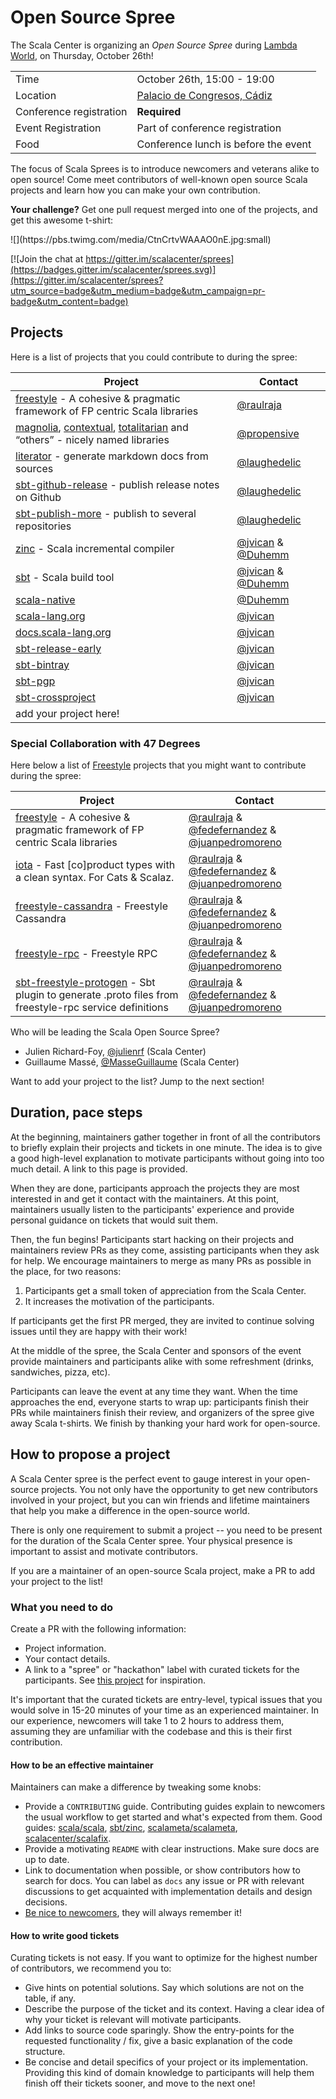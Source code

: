 # Open Source Spree

The Scala Center is organizing an *Open Source Spree* during
[Lambda World], on Thursday, October 26th!

|                         |                                                                    |
| --------                | --------------------                                               |
| Time                    | October 26th, 15:00 - 19:00                                        |
| Location                | [Palacio de Congresos, Cádiz](https://goo.gl/maps/yin5wbQJVxm)     |
| Conference registration | **Required**                                                       |
| Event Registration      | Part of conference registration                                    |
| Food                    | Conference lunch is before the event                               |

The focus of Scala Sprees is to introduce newcomers and veterans alike to open source!
Come meet contributors of well-known open source Scala projects and learn how
you can make your own contribution.

**Your challenge?** Get one pull request merged into one of the projects,
and get this awesome t-shirt:
<p>
![](https://pbs.twimg.com/media/CtnCrtvWAAAO0nE.jpg:small)

[![Join the chat at https://gitter.im/scalacenter/sprees](https://badges.gitter.im/scalacenter/sprees.svg)](https://gitter.im/scalacenter/sprees?utm_source=badge&utm_medium=badge&utm_campaign=pr-badge&utm_content=badge)


## Projects

Here is a list of projects that you could contribute to during the spree:

| Project                                                  | Contact            |
| -------                                                  | -------            |
| [freestyle] - A cohesive & pragmatic framework of FP centric Scala libraries                         | [@raulraja]        |
| [magnolia], [contextual], [totalitarian] and “others” - nicely named libraries | [@propensive] |
| [literator] - generate markdown docs from sources        | [@laughedelic]     |
| [sbt-github-release] - publish release notes on Github   | [@laughedelic]     |
| [sbt-publish-more] - publish to several repositories     | [@laughedelic]     |
| [zinc][zinc] - Scala incremental compiler                           | [@jvican] & [@Duhemm]                 |
| [sbt][sbt] - Scala build tool                                       | [@jvican] & [@Duhemm]                |
| [scala-native][scala-native]                                        | [@Duhemm]           |
| [scala-lang.org][scala-lang]                                        | [@jvican]           |
| [docs.scala-lang.org][docs.scala-lang]                              | [@jvican]           |
| [sbt-release-early][sbt-release-early]                                        | [@jvican]           |
| [sbt-bintray][sbt-bintray]                                        | [@jvican]           |
| [sbt-pgp][sbt-pgp]                                        | [@jvican]           |
| [sbt-crossproject][sbt-crossproject]                                        | [@jvican]           |
| add your project here!                                   |                    |

### Special Collaboration with 47 Degrees

Here below a list of [Freestyle](https://github.com/frees-io/) projects that you might want to contribute during the spree:

| Project                                                  | Contact            |
| -------                                                  | -------            |
| [freestyle] - A cohesive & pragmatic framework of FP centric Scala libraries | [@raulraja] & [@fedefernandez] & [@juanpedromoreno] |
| [iota] - Fast [co]product types with a clean syntax. For Cats & Scalaz. | [@raulraja] & [@fedefernandez] & [@juanpedromoreno] |
| [freestyle-cassandra] - Freestyle Cassandra | [@raulraja] & [@fedefernandez] & [@juanpedromoreno] |
| [freestyle-rpc] - Freestyle RPC | [@raulraja] & [@fedefernandez] & [@juanpedromoreno] |
| [sbt-freestyle-protogen] - Sbt plugin to generate .proto files from freestyle-rpc service definitions | [@raulraja] & [@fedefernandez] & [@juanpedromoreno] |

Who will be leading the Scala Open Source Spree?
- Julien Richard-Foy, [@julienrf] (Scala Center)
- Guillaume Massé, [@MasseGuillaume] (Scala Center)

Want to add your project to the list? Jump to the next section!

[@cvogt]: https://github.com/cvogt
[@fedefernandez]: https://github.com/fedefernandez
[@gabro]: https://github.com/gabro
[@jdegoes]: https://github.com/jdegoes
[@juanpedromoreno]: https://github.com/juanpedromoreno
[@julienrf]: https://github.com/julienrf
[@laughedelic]: https://github.com/laughedelic
[@loicdescotte]: https://github.com/loicdescotte
[@MasseGuillaume]: https://github.com/MasseGuillaume
[@propensive]: https://github.com/propensive
[@raulraja]: https://github.com/raulraja
[@smarter]: https://github.com/smarter
[@Duhemm]: https://github.com/Duhemm
[@jvican]: https://github.com/jvican

[cbt]: https://github.com/cvogt/cbt
[contextual]: https://github.com/propensive/contextual
[coursier]: https://github.com/coursier/coursier
[doodle]: https://github.com/underscoreio/doodle/labels/hackathon
[dotty]: https://github.com/lampefl/dotty
[endpoints]: https://github.com/julienrf/endpoints/labels/low-hanging%20fruit
[freestyle]: https://github.com/frees-io/freestyle/labels/spree
[freestyle-cassandra]: https://github.com/frees-io/freestyle-cassandra/labels/spree
[freestyle-rpc]: https://github.com/frees-io/freestyle-rpc/labels/spree
[hamsters]: https://github.com/scala-hamsters/hamsters
[iota]: https://github.com/frees-io/iota/labels/spree
[magnolia]: https://github.com/propensive/magnolia
[literator]: https://github.com/laughedelic/literator/labels/spree
[sbt-freestyle-protogen]: https://github.com/frees-io/sbt-freestyle-protogen/labels/spree
[sbt-github-release]: https://github.com/ohnosequences/sbt-github-release/labels/spree
[sbt-publish-more]: https://github.com/laughedelic/sbt-publish-more/labels/spree
[scaladex]: https://github.com/scalacenter/scaladex/labels/hackathon
[scalafix]: https://github.com/scalacenter/scalafix
[scalajs-bundler]: https://github.com/scalacenter/scalajs-bundler/issues?q=is%3Aissue+is%3Aopen+label%3A%22low+hanging+fruit%22
[scalaz]: https://github.com/scalaz/scalaz
[scastie]: https://github.com/scalacenter/scastie/labels/hackathon
[totalitarian]: https://github.com/propensive/totalitarian

[sbt-release-early]: https://github.com/scalacenter/sbt-release-early
[sbt-bintray]: https://github.com/sbt/sbt-bintray
[sbt-pgp]: https://github.com/sbt/sbt-pgp
[sbt-crossproject]: https://github.com/scala-native/sbt-crossproject

[docs.scala-lang]: https://github.com/scala/scala.github.com/issues?utf8=✓&q=is%3Aissue%20is%3Aopen%20label%3Aspree%20
[scala]: https://github.com/scalacenter/sprees/issues/16
[scala-lang]: https://github.com/scala/scala-lang/issues?q=is%3Aissue+is%3Aopen+label%3Aspree
[cbt]: https://github.com/cvogt/cbt
[contextual]: https://github.com/propensive/contextual
[xylophone]: https://github.com/propensive/xylophone
[testaceous]: https://github.com/propensive/testaceous
[scalafix]: https://github.com/scalacenter/scalafix/labels/spree
[scalafmt]: https://github.com/scalameta/scalafmt/labels/spree
[scalameta]: https://github.com/scalameta/scalameta/labels/Spree
[zinc]: https://github.com/sbt/zinc/labels/spree
[sbt]: https://github.com/sbt/sbt/labels/spree
[endpoints]: http://julienrf.github.io/endpoints/
[creative-scala]: https://github.com/underscoreio/creative-scala/labels/hackathon
[doodle]: https://github.com/underscoreio/doodle/labels/hackathon
[accord]: https://github.com/wix/accord/labels/spree
[scala-native]: https://github.com/scala-native/scala-native 

[Lambda World]: http://lambda.world/

## Duration, pace steps

At the beginning, maintainers gather together in front of all the contributors
to briefly explain their projects and tickets in one minute. The idea is to give
a good high-level explanation to motivate participants without going into too
much detail. A link to this page is provided.

When they are done, participants approach the projects they are most interested
in and get it contact with the maintainers. At this point, maintainers usually
listen to the participants' experience and provide personal guidance on tickets
that would suit them.

Then, the fun begins! Participants start hacking on their projects and
maintainers review PRs as they come, assisting participants when they ask for
help. We encourage maintainers to merge as many PRs as possible in the place,
for two reasons:

1. Participants get a small token of appreciation from the Scala Center.
2. It increases the motivation of the participants.

If participants get the first PR merged, they are invited to continue solving
issues until they are happy with their work!

At the middle of the spree, the Scala Center and sponsors of the event provide
maintainers and participants alike with some refreshment (drinks, sandwiches,
pizza, etc).

Participants can leave the event at any time they want. When the time approaches
the end, everyone starts to wrap up: participants finish their PRs while
maintainers finish their review, and organizers of the spree give away Scala
t-shirts. We finish by thanking your hard work for open-source.

## How to propose a project

A Scala Center spree is the perfect event to gauge interest in your open-source
projects. You not only have the opportunity to get new contributors involved in
your project, but you can win friends and lifetime maintainers that help you
make a difference in the open-source world.

There is only one requirement to submit a project -- you need to be present for
the duration of the Scala Center spree. Your physical presence is important to
assist and motivate contributors.

If you are a maintainer of an open-source Scala project, make a PR to add your
project to the list!

### What you need to do

Create a PR with the following information:

* Project information.
* Your contact details.
* A link to a "spree" or "hackathon" label with curated tickets for the
  participants. See [this project](https://github.com/sbt/zinc/issues?utf8=✓&q=label:hackathon%20is:issue) for inspiration.

It's important that the curated tickets are entry-level, typical issues that you
would solve in 15-20 minutes of your time as an experienced maintainer. In our
experience, newcomers will take 1 to 2 hours to address them, assuming they are
unfamiliar with the codebase and this is their first contribution.

#### How to be an effective maintainer

Maintainers can make a difference by tweaking some knobs:

* Provide a `CONTRIBUTING` guide. Contributing guides explain to newcomers the
    usual workflow to get started and what's expected from them. Good guides:
    [scala/scala](https://github.com/scala/scala/blob/2.12.x/CONTRIBUTING.m://github.com/scala/scala/blob/2.12.x/CONTRIBUTING.md),
    [sbt/zinc](https://github.com/sbt/zinc/blob/1.0/CONTRIBUTING.md), [scalameta/scalameta](https://github.com/scalameta/scalameta/blob/master/CONTRIBUTING.md),
		[scalacenter/scalafix](https://github.com/scala/scala/blob/2.12.x/CONTRIBUTING.md).
* Provide a motivating `README` with clear instructions. Make sure docs are up to date.
* Link to documentation when possible, or show contributors how to search for
    docs. You can label as `docs` any issue or PR with relevant discussions to
    get acquainted with implementation details and design decisions.
* [Be nice to newcomers](http://brson.github.io/2017/04/05/minimally-nice-maintainer), they
    will always remember it!

#### How to write good tickets

Curating tickets is not easy. If you want to optimize for the highest number of
contributors, we recommend you to:

* Give hints on potential solutions. Say which solutions are not on the table,
    if any.
* Describe the purpose of the ticket and its context. Having a clear idea of why
    your ticket is relevant will motivate participants.
* Add links to source code sparingly. Show the entry-points for the requested
    functionality / fix, give a basic explanation of the code structure.
* Be concise and detail specifics of your project or its implementation.
    Providing this kind of domain knowledge to participants will help them
    finish off their tickets sooner, and move to the next one!
